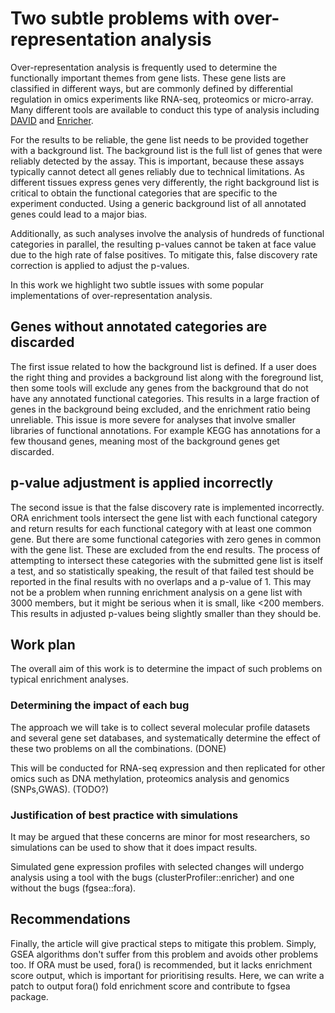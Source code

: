 # Two subtle problems with over-representation analysis

Over-representation analysis is frequently used to determine the functionally
important themes from gene lists.
These gene lists are classified in different ways, but are commonly defined
by differential regulation in omics experiments like RNA-seq, proteomics or
micro-array.
Many different tools are available to conduct this type of analysis including
[DAVID](https://david.ncifcrf.gov/) and [Enricher](https://maayanlab.cloud/Enrichr/).

For the results to be reliable, the gene list needs to be provided together
with a background list.
The background list is the full list of genes that were reliably detected by
the assay.
This is important, because these assays typically cannot detect all genes
reliably due to technical limitations.
As different tissues express genes very differently, the right background list
is critical to obtain the functional categories that are specific to the
experiment conducted.
Using a generic background list of all annotated genes could lead to a major
bias.

Additionally, as such analyses involve the analysis of hundreds of
functional categories in parallel, the resulting p-values cannot be taken at
face value due to the high rate of false positives.
To mitigate this, false discovery rate correction is applied to adjust the
p-values.

In this work we highlight two subtle issues with some popular implementations 
of over-representation analysis.

## Genes without annotated categories are discarded

The first issue related to how the background list is defined.
If a user does the right thing and provides a background list along with the
foreground list, then some tools will exclude any genes from the background
that do not have any annotated functional categories.
This results in a large fraction of genes in the background being excluded,
and the enrichment ratio being unreliable.
This issue is more severe for analyses that involve smaller libraries of
functional annotations.
For example KEGG has annotations for a few thousand genes, meaning most of
the background genes get discarded.

## p-value adjustment is applied incorrectly

The second issue is that the false discovery rate is implemented incorrectly.
ORA enrichment tools intersect the gene list with each functional category
and return results for each functional category with at least one common
gene.
But there are some functional categories with zero genes in common with the
gene list.
These are excluded from the end results.
The process of attempting to intersect these categories with the submitted
gene list is itself a test, and so statistically speaking, the result of
that failed test should be reported in the final results with no overlaps and
a p-value of 1.
This may not be a problem when running enrichment analysis on a gene list 
with 3000 members, but it might be serious when it is small, like <200
members.
This results in adjusted p-values being slightly smaller than they should be.

## Work plan

The overall aim of this work is to determine the impact of such problems on
typical enrichment analyses.

### Determining the impact of each bug

The approach we will take is to collect several molecular profile datasets
and several gene set databases, and systematically determine the effect of
these two problems on all the combinations. (DONE)

This will be conducted for RNA-seq expression and then replicated for other
omics such as DNA methylation, proteomics analysis and genomics (SNPs,GWAS).
(TODO?)

### Justification of best practice with simulations

It may be argued that these concerns are minor for most researchers, so
simulations can be used to show that it does impact results.

Simulated gene expression profiles with selected changes will undergo
analysis using a tool with the bugs (clusterProfiler::enricher) and one without the
bugs (fgsea::fora).

## Recommendations

Finally, the article will give practical steps to mitigate this problem.
Simply, GSEA algorithms don't suffer from this problem and avoids other problems
too.
If ORA must be used, fora() is recommended, but it lacks enrichment score output,
which is important for prioritising results.
Here, we can write a patch to output fora() fold enrichment score and contribute to
fgsea package.
